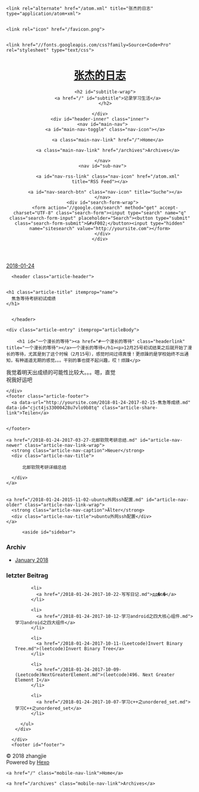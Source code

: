 <!DOCTYPE html>
<html>
<head>
  <meta charset="utf-8">
  

  
  <title>焦急等待考研初试成绩 | 张杰的日志</title>
  <meta name="viewport" content="width=device-width, initial-scale=1, maximum-scale=1">
  <meta name="description" content="一个漫长的等待12月25号初试结束之后就开始了漫长的等待，尤其是到了这个时候（2月15号），感觉时间过得真慢！更烦躁的是学校始终不出通知，有种遥遥无期的感觉。。。干别的事也提不起兴趣，哎！烦躁 我觉着明天出成绩的可能性比较大。。。嗯，直觉祝我好运吧">
<meta property="og:type" content="article">
<meta property="og:title" content="焦急等待考研初试成绩">
<meta property="og:url" content="http://yoursite.com/2018-01-24-2017-02-15-焦急等成绩.md">
<meta property="og:site_name" content="张杰的日志">
<meta property="og:description" content="一个漫长的等待12月25号初试结束之后就开始了漫长的等待，尤其是到了这个时候（2月15号），感觉时间过得真慢！更烦躁的是学校始终不出通知，有种遥遥无期的感觉。。。干别的事也提不起兴趣，哎！烦躁 我觉着明天出成绩的可能性比较大。。。嗯，直觉祝我好运吧">
<meta property="og:locale" content="zh-Hans">
<meta property="og:updated_time" content="2017-02-15T02:00:37.744Z">
<meta name="twitter:card" content="summary">
<meta name="twitter:title" content="焦急等待考研初试成绩">
<meta name="twitter:description" content="一个漫长的等待12月25号初试结束之后就开始了漫长的等待，尤其是到了这个时候（2月15号），感觉时间过得真慢！更烦躁的是学校始终不出通知，有种遥遥无期的感觉。。。干别的事也提不起兴趣，哎！烦躁 我觉着明天出成绩的可能性比较大。。。嗯，直觉祝我好运吧">
  
    <link rel="alternate" href="/atom.xml" title="张杰的日志" type="application/atom+xml">
  
  
    <link rel="icon" href="/favicon.png">
  
  
    <link href="//fonts.googleapis.com/css?family=Source+Code+Pro" rel="stylesheet" type="text/css">
  
  <link rel="stylesheet" href="/css/style.css">
</head>

<body>
  <div id="container">
    <div id="wrap">
      <header id="header">
  <div id="banner"></div>
  <div id="header-outer" class="outer">
    <div id="header-title" class="inner">
      <h1 id="logo-wrap">
        <a href="/" id="logo">张杰的日志</a>
      </h1>
      
        <h2 id="subtitle-wrap">
          <a href="/" id="subtitle">记录学习生活</a>
        </h2>
      
    </div>
    <div id="header-inner" class="inner">
      <nav id="main-nav">
        <a id="main-nav-toggle" class="nav-icon"></a>
        
          <a class="main-nav-link" href="/">Home</a>
        
          <a class="main-nav-link" href="/archives">Archives</a>
        
      </nav>
      <nav id="sub-nav">
        
          <a id="nav-rss-link" class="nav-icon" href="/atom.xml" title="RSS Feed"></a>
        
        <a id="nav-search-btn" class="nav-icon" title="Suche"></a>
      </nav>
      <div id="search-form-wrap">
        <form action="//google.com/search" method="get" accept-charset="UTF-8" class="search-form"><input type="search" name="q" class="search-form-input" placeholder="Search"><button type="submit" class="search-form-submit">&#xF002;</button><input type="hidden" name="sitesearch" value="http://yoursite.com"></form>
      </div>
    </div>
  </div>
</header>
      <div class="outer">
        <section id="main"><article id="content-2017-02-15-焦急等成绩" class="article article-type-content" itemscope itemprop="blogPost">
  <div class="article-meta">
    <a href="/2018-01-24-2017-02-15-焦急等成绩.md" class="article-date">
  <time datetime="2018-01-24T13:16:48.179Z" itemprop="datePublished">2018-01-24</time>
</a>
    
  </div>
  <div class="article-inner">
    
    
      <header class="article-header">
        
  
    <h1 class="article-title" itemprop="name">
      焦急等待考研初试成绩
    </h1>
  

      </header>
    
    <div class="article-entry" itemprop="articleBody">
      
        <h1 id="一个漫长的等待"><a href="#一个漫长的等待" class="headerlink" title="一个漫长的等待"></a>一个漫长的等待</h1><p>12月25号初试结束之后就开始了漫长的等待，尤其是到了这个时候（2月15号），感觉时间过得真慢！更烦躁的是学校始终不出通知，有种遥遥无期的感觉。。。干别的事也提不起兴趣，哎！烦躁</p>
<p>我觉着明天出成绩的可能性比较大。。。嗯，直觉<br>祝我好运吧</p>

      
    </div>
    <footer class="article-footer">
      <a data-url="http://yoursite.com/2018-01-24-2017-02-15-焦急等成绩.md" data-id="cjct4js33000428u7vlo9b8tq" class="article-share-link">Teilen</a>
      
      
    </footer>
  </div>
  
    
<nav id="article-nav">
  
    <a href="/2018-01-24-2017-03-27-北邮软院考研总结.md" id="article-nav-newer" class="article-nav-link-wrap">
      <strong class="article-nav-caption">Neuer</strong>
      <div class="article-nav-title">
        
          北邮软院考研详细总结
        
      </div>
    </a>
  
  
    <a href="/2018-01-24-2015-11-02-ubuntu外网ssh配置.md" id="article-nav-older" class="article-nav-link-wrap">
      <strong class="article-nav-caption">Älter</strong>
      <div class="article-nav-title">ubuntu外网ssh配置</div>
    </a>
  
</nav>

  
</article>

</section>
        
          <aside id="sidebar">
  
    

  
    

  
    
  
    
  <div class="widget-wrap">
    <h3 class="widget-title">Archiv</h3>
    <div class="widget">
      <ul class="archive-list"><li class="archive-list-item"><a class="archive-list-link" href="/archives/2018/01/">January 2018</a></li></ul>
    </div>
  </div>


  
    
  <div class="widget-wrap">
    <h3 class="widget-title">letzter Beitrag</h3>
    <div class="widget">
      <ul>
        
          <li>
            <a href="/2018-01-24-2017-10-22-写写日记.md">дд�ռ�</a>
          </li>
        
          <li>
            <a href="/2018-01-24-2017-10-12-学习android之四大核心组件.md">学习android之四大组件</a>
          </li>
        
          <li>
            <a href="/2018-01-24-2017-10-11-(Leetcode)Invert Binary Tree.md">(leetcode)Invert Binary Tree</a>
          </li>
        
          <li>
            <a href="/2018-01-24-2017-10-09-(Leetcode)NextGreaterElement.md">(leetcode)496. Next Greater Element I</a>
          </li>
        
          <li>
            <a href="/2018-01-24-2017-10-07-学习c++之unordered_set.md">学习C++之unordered_set</a>
          </li>
        
      </ul>
    </div>
  </div>

  
</aside>
        
      </div>
      <footer id="footer">
  
  <div class="outer">
    <div id="footer-info" class="inner">
      &copy; 2018 zhangjie<br>
      Powered by <a href="http://hexo.io/" target="_blank">Hexo</a>
    </div>
  </div>
</footer>
    </div>
    <nav id="mobile-nav">
  
    <a href="/" class="mobile-nav-link">Home</a>
  
    <a href="/archives" class="mobile-nav-link">Archives</a>
  
</nav>
    

<script src="//ajax.googleapis.com/ajax/libs/jquery/2.0.3/jquery.min.js"></script>


  <link rel="stylesheet" href="/fancybox/jquery.fancybox.css">
  <script src="/fancybox/jquery.fancybox.pack.js"></script>


<script src="/js/script.js"></script>



  </div>
</body>
</html>